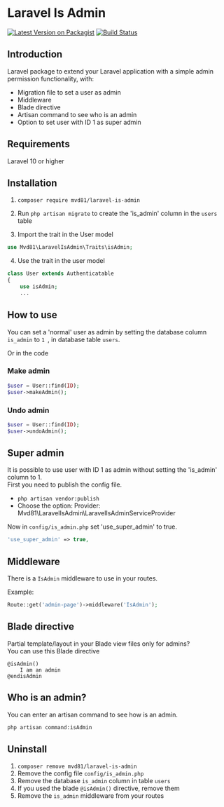 # Laravel Is Admin
[![Latest Version on Packagist](https://img.shields.io/packagist/v/mvd81/laravel-is-admin.svg?style=flat-square)](https://packagist.org/packages/mvd81/laravel-is-admin)
[![Build Status](https://travis-ci.com/mvd81/laravel-is-admin.svg?branch=master)](https://travis-ci.com/mvd81/laravel-is-admin)
## Introduction
Laravel package to extend your Laravel application with a simple admin permission functionality, with:

- Migration file to set a user as admin
- Middleware
- Blade directive
- Artisan command to see who is an admin
- Option to set user with ID 1 as super admin

## Requirements

Laravel 10 or higher

## Installation

1. ```composer require mvd81/laravel-is-admin```

2. Run
   ```php artisan migrate``` 
   to create the 'is_admin' column in the ```users``` table
   
3. Import the trait in the User model
```php
use Mvd81\LaravelIsAdmin\Traits\isAdmin;
```
4. Use the trait in the user model
```php
class User extends Authenticatable
{
    use isAdmin;
    ...
```

## How to use

You can set a 'normal' user as admin by setting the database column ```is_admin``` to ```1 ```, in database table ```users```.  

Or in the code

### Make admin
```php
$user = User::find(ID);
$user->makeAdmin(); 
```
### Undo admin
```php
$user = User::find(ID);
$user->undoAdmin(); 
```

## Super admin
It is possible to use user with ID 1 as admin without setting the 'is_admin' column to 1.  
First you need to publish the config file.

* ```php artisan vendor:publish```
* Choose the option: Provider: Mvd81\LaravelIsAdmin\LaravelIsAdminServiceProvider

Now in ```config/is_admin.php``` set 'use_super_admin' to true.

```php
'use_super_admin' => true,
```

## Middleware
There is a ```IsAdmin``` middleware to use in your routes.

Example: 
```php
Route::get('admin-page')->middleware('IsAdmin'); 
```

## Blade directive
Partial template/layout in your Blade view files only for admins?  
You can use this Blade directive
```blade
@isAdmin()
    I am an admin
@endisAdmin
```

## Who is an admin?
You can enter an artisan command to see how is an admin.
```bash
php artisan command:isAdmin
```

## Uninstall
1. ```composer remove mvd81/laravel-is-admin```
2. Remove the config file ```config/is_admin.php```
3. Remove the database ```is_admin``` column in table ```users```
4. If you used the blade ```@isAdmin()``` directive, remove them
5. Remove the ```is_admin``` middleware from your routes

